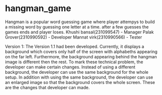 # hangman_game
Hangman is a popular word guessing game where player attempys to build a missing word by guessing one letter at a time. after a few guesses the games ends and player loses.
Khushi bansal(231099547) - Manager 
Palak Grover(2310990592) - Developer
Mannat virk(2310990566) - Tester

Version 1: The Version 1.1 had been developed. Currently, it displays a background which covers only half of the screen with alphabeths appearing on the far left. Furthermore, the background appearing behind the hangman image is different then the rest. To mark these technical problem, the developer can make certain changes. Instead of using a different background, the developer can use the same background for the whole setup. In addition with using the same background, the developer can use an enlarged image so that the background covers the whole screen. These are the changes that developer can made.

